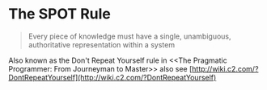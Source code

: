 # The SPOT Rule

> Every piece of knowledge must have a single, unambiguous, authoritative representation within a system

Also known as the Don't Repeat Yourself rule in &lt;&lt;The Pragmatic Programmer: From Journeyman to Master&gt;&gt; also see [http://wiki.c2.com/?DontRepeatYourself](http://wiki.c2.com/?DontRepeatYourself)


